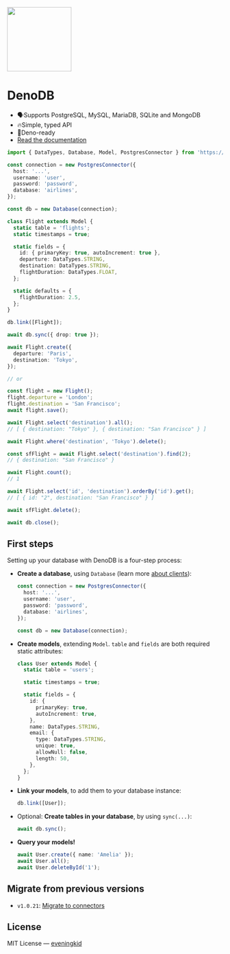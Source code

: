 <img src="./design/logo.png" height="150" />

# DenoDB

- 🗣Supports PostgreSQL, MySQL, MariaDB, SQLite and MongoDB
- 🔥Simple, typed API
- 🦕Deno-ready
- [Read the documentation](https://eveningkid.github.io/denodb-docs)

```typescript
import { DataTypes, Database, Model, PostgresConnector } from 'https://deno.land/x/denodb/mod.ts';

const connection = new PostgresConnector({
  host: '...',
  username: 'user',
  password: 'password',
  database: 'airlines',
});

const db = new Database(connection);

class Flight extends Model {
  static table = 'flights';
  static timestamps = true;

  static fields = {
    id: { primaryKey: true, autoIncrement: true },
    departure: DataTypes.STRING,
    destination: DataTypes.STRING,
    flightDuration: DataTypes.FLOAT,
  };

  static defaults = {
    flightDuration: 2.5,
  };
}

db.link([Flight]);

await db.sync({ drop: true });

await Flight.create({
  departure: 'Paris',
  destination: 'Tokyo',
});

// or

const flight = new Flight();
flight.departure = 'London';
flight.destination = 'San Francisco';
await flight.save();

await Flight.select('destination').all();
// [ { destination: "Tokyo" }, { destination: "San Francisco" } ]

await Flight.where('destination', 'Tokyo').delete();

const sfFlight = await Flight.select('destination').find(2);
// { destination: "San Francisco" }

await Flight.count();
// 1

await Flight.select('id', 'destination').orderBy('id').get();
// [ { id: "2", destination: "San Francisco" } ]

await sfFlight.delete();

await db.close();
```

## First steps

Setting up your database with DenoDB is a four-step process:

- **Create a database**, using `Database` (learn more [about clients](#clients)):
  ```typescript
  const connection = new PostgresConnector({
    host: '...',
    username: 'user',
    password: 'password',
    database: 'airlines',
  });

  const db = new Database(connection);
  ```
- **Create models**, extending `Model`. `table` and `fields` are both required static attributes:

  ```typescript
  class User extends Model {
    static table = 'users';

    static timestamps = true;

    static fields = {
      id: {
        primaryKey: true,
        autoIncrement: true,
      },
      name: DataTypes.STRING,
      email: {
        type: DataTypes.STRING,
        unique: true,
        allowNull: false,
        length: 50,
      },
    };
  }
  ```

- **Link your models**, to add them to your database instance:
  ```typescript
  db.link([User]);
  ```
- Optional: **Create tables in your database**, by using `sync(...)`:
  ```typescript
  await db.sync();
  ```
- **Query your models!**
  ```typescript
  await User.create({ name: 'Amelia' });
  await User.all();
  await User.deleteById('1');
  ```

## Migrate from previous versions
- `v1.0.21`: [Migrate to connectors](docs/v1.0.21-migration/connectors.md)

## License

MIT License — [eveningkid](https://github.com/eveningkid)
